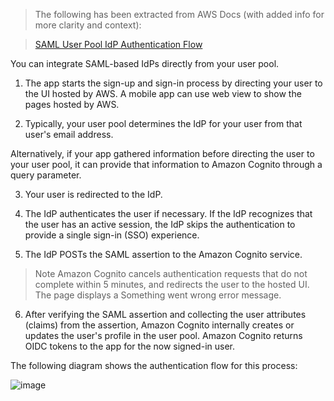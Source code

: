 > The following has been extracted from AWS Docs (with added info for more clarity and context):  

> [SAML User Pool IdP Authentication Flow](https://docs.aws.amazon.com/cognito/latest/developerguide/cognito-user-pools-saml-idp-authentication.html)

You can integrate SAML-based IdPs directly from your user pool.

1. The app starts the sign-up and sign-in process by directing your user to the UI hosted by AWS. A mobile app can use web view to show the pages hosted by AWS.

2. Typically, your user pool determines the IdP for your user from that user's email address.

Alternatively, if your app gathered information before directing the user to your user pool, it can provide that information to Amazon Cognito through a query parameter.

3. Your user is redirected to the IdP.

4. The IdP authenticates the user if necessary. If the IdP recognizes that the user has an active session, the IdP skips the authentication to provide a single sign-in (SSO) experience.

5. The IdP POSTs the SAML assertion to the Amazon Cognito service.

> Note
> Amazon Cognito cancels authentication requests that do not complete within 5 minutes, and redirects the user to the hosted UI. The page 
> displays a Something went wrong error message.

6. After verifying the SAML assertion and collecting the user attributes (claims) from the assertion, Amazon Cognito internally creates or updates the user's profile in the user pool. Amazon Cognito returns OIDC tokens to the app for the now signed-in user.

The following diagram shows the authentication flow for this process:

![image](https://user-images.githubusercontent.com/47429329/179631656-fdbc8110-13a4-4582-9b73-4cdeb8be2dfb.png)
                